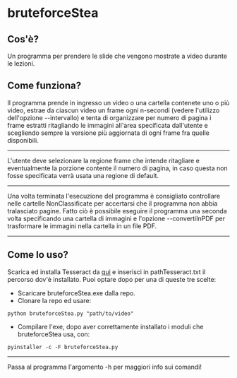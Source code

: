 # bruteforceStea


                                                                            
## Cos'è?                                                                             
                                                                            
Un programma per prendere le slide che vengono mostrate a video durante le lezioni.       
                                                                            
## Come funziona?                                                                    
                                                                            
Il programma prende in ingresso un video o una cartella contenete uno o più video, estrae da ciascun video un frame ogni n-secondi (vedere l'utilizzo dell'opzione --intervallo) e tenta di organizzare per numero di pagina i frame estratti ritagliando le immagini all'area specificata dall'utente e scegliendo sempre la versione più aggiornata di ogni frame fra quelle disponibili.                                                               
                                                                            
----------------------------------------------------------------------------------
                                                                            
L'utente deve selezionare la regione frame che intende ritagliare e eventualmente la porzione contente il numero di pagina, in caso questa non fosse specificata verrà usata una regione di default.                                              
                                                                            
----------------------------------------------------------------------------------
                                                                            
Una volta terminata l'esecuzione del programma è consigliato controllare nelle cartelle NonClassificate per accertarsi che il programma non abbia tralasciato pagine.
Fatto ciò è possibile eseguire il programma una seconda volta specificando una cartella di immagini e l'opzione --convertiInPDF per trasformare le immagini nella cartella in un file PDF.                                                    
                                                                            
----------------------------------------------------------------------------------

## Come lo uso?
Scarica ed installa Tesseract da [qui](https://digi.bib.uni-mannheim.de/tesseract/tesseract-ocr-w64-setup-v5.0.0-alpha.20200328.exe) e inserisci in pathTesseract.txt il percorso dov'è installato.
Puoi optare dopo per una di queste tre scelte:
* Scaricare bruteforceStea.exe dalla repo.
* Clonare la repo ed usare:
```
python bruteforceStea.py "path/to/video"
```
* Compilare l'exe, dopo aver correttamente installato i moduli che bruteforceStea usa, con:
```
pyinstaller -c -F bruteforceStea.py
```
-----------------------------------------------------------------------------------

Passa al programma l'argomento -h per maggiori info sui comandi!  
